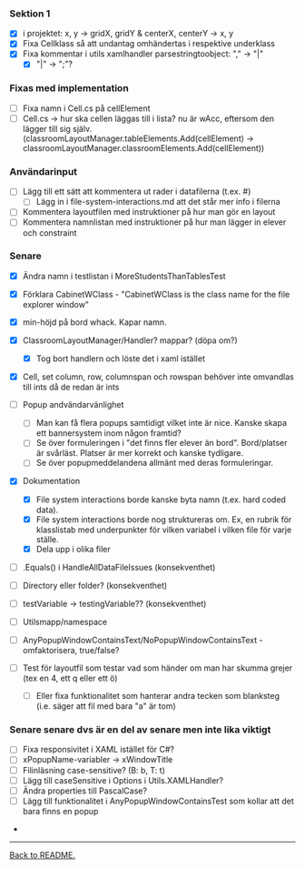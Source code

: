 ### Sektion 1

-   [X] i projektet: x, y -> gridX, gridY & centerX, centerY -> x, y
-   [X] Fixa Cellklass så att undantag omhändertas i respektive underklass
-   [X] Fixa kommentar i utils xamlhandler parsestringtoobject: "," -> "|"
    -   [X] "|" -> ";"?

### Fixas med implementation
-   [ ] Fixa namn i Cell.cs på cellElement
-   [ ] Cell.cs -> hur ska cellen läggas till i lista? nu är wAcc, eftersom den lägger till sig själv. (classroomLayoutManager.tableElements.Add(cellElement) -> classroomLayoutManager.classroomElements.Add(cellElement))

### Användarinput

-   [ ] Lägg till ett sätt att kommentera ut rader i datafilerna (t.ex. #)
    -   [ ] Lägg in i file-system-interactions.md att det står mer info i filerna
-   [ ] Kommentera layoutfilen med instruktioner på hur man gör en layout
-   [ ] Kommentera namnlistan med instruktioner på hur man lägger in elever och constraint

### Senare
-   [X] Ändra namn i testlistan i MoreStudentsThanTablesTest
-   [X] Förklara CabinetWClass - "CabinetWClass is the class name for the file explorer window"
-   [X] min-höjd på bord whack. Kapar namn.
-   [X] ClassroomLayoutManager/Handler? mappar? (döpa om?)
    -   [X] Tog bort handlern och löste det i xaml istället
-   [X] Cell, set column, row, columnspan och rowspan behöver inte omvandlas till ints då de redan är ints

-   [ ] Popup andvändarvänlighet
    -   [ ] Man kan få flera popups samtidigt vilket inte är nice. Kanske skapa ett bannersystem inom någon framtid?
    -   [ ] Se över formuleringen i "det finns fler elever än bord". Bord/platser är svårläst. Platser är mer korrekt och kanske tydligare.
    -   [ ] Se över popupmeddelandena allmänt med deras formuleringar.

-   [X] Dokumentation
    -   [X] File system interactions borde kanske byta namn (t.ex. hard coded data).
    -   [X] File system interactions borde nog struktureras om. Ex, en rubrik för klasslistab med underpunkter för vilken variabel i vilken file för varje ställe.
    -   [X] Dela upp i olika filer

-   [ ] .Equals() i HandleAllDataFileIssues (konsekventhet)
-   [ ] Directory eller folder? (konsekventhet)
-   [ ] testVariable -> testingVariable?? (konsekventhet)
-   [ ] Utilsmapp/namespace
-   [ ] AnyPopupWindowContainsText/NoPopupWindowContainsText - omfaktorisera, true/false?
-   [ ] Test för layoutfil som testar vad som händer om man har skumma grejer (tex en 4, ett q eller ett ö)
    -   [ ] Eller fixa funktionalitet som hanterar andra tecken som blanksteg (i.e. säger att fil med bara "a" är tom)

### Senare senare dvs är en del av senare men inte lika viktigt

-   [ ] Fixa responsivitet i XAML istället för C#?
-   [ ] xPopupName-variabler -> xWindowTitle
-   [ ] Filinläsning case-sensitive? (B: b, T: t)
-   [ ] Lägg till caseSensitive i Options i Utils.XAMLHandler?
-   [ ] Ändra properties till PascalCase?
-   [ ] Lägg till funktionalitet i AnyPopupWindowContainsTest som kollar att det bara finns en popup
-

---

[Back to README.](README.md)
